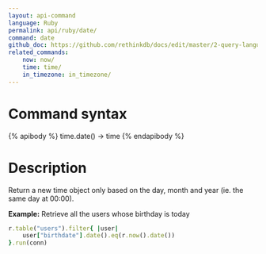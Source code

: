 ```yaml
---
layout: api-command 
language: Ruby
permalink: api/ruby/date/
command: date
github_doc: https://github.com/rethinkdb/docs/edit/master/2-query-language/api/ruby/dates-and-times/date.md
related_commands:
    now: now/
    time: time/
    in_timezone: in_timezone/
---
```


# Command syntax #

{% apibody %}
time.date() &rarr; time
{% endapibody %}

# Description #

Return a new time object only based on the day, month and year (ie. the same day at 00:00).

__Example:__ Retrieve all the users whose birthday is today

```rb
r.table("users").filter{ |user|
    user["birthdate"].date().eq(r.now().date())
}.run(conn)
```
